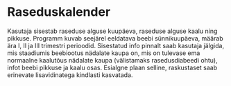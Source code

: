# Raseduskalender

Kasutaja sisestab raseduse alguse kuupäeva, raseduse alguse kaalu ning pikkuse. Programm kuvab seejärel eeldatava beebi sünnikuupäeva, määrab ära I, II ja III trimestri perioodid. Sisestatud info pinnalt saab kasutaja jälgida, mis staadiumis beebiootus nädalate kaupa on, mis on tulevase ema normaalne kaalutõus nädalate kaupa (välistamaks rasedusdiabeedi ohtu), infot beebi pikkuse ja kaalu osas. Esialgne plaan selline, raskustaset saab erinevate lisavidinatega kindlasti kasvatada.